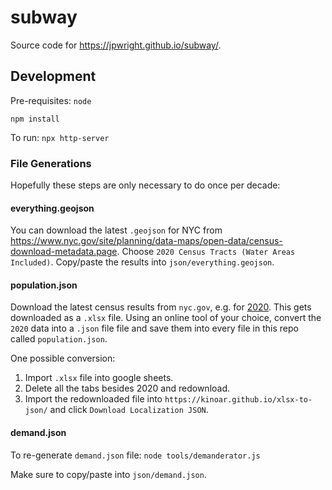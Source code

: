 # subway
Source code for https://jpwright.github.io/subway/.

## Development

Pre-requisites: `node`

`npm install`

To run: `npx http-server`

### File Generations
Hopefully these steps are only necessary to do once per decade:

#### everything.geojson
You can download the latest `.geojson` for NYC from https://www.nyc.gov/site/planning/data-maps/open-data/census-download-metadata.page.
Choose `2020 Census Tracts (Water Areas Included)`.
Copy/paste the results into `json/everything.geojson`.

#### population.json

Download the latest census results from `nyc.gov`, e.g. for [2020](https://www.nyc.gov/site/planning/planning-level/nyc-population/). This gets downloaded as a `.xlsx` file. Using an online tool of your choice, convert the `2020` data into a `.json` file file and save them into every file in this repo called `population.json`.

One possible conversion:
1. Import `.xlsx` file into google sheets.
2. Delete all the tabs besides 2020 and redownload.
3. Import the redownloaded file into `https://kinoar.github.io/xlsx-to-json/` and click `Download Localization JSON`.

#### demand.json

To re-generate `demand.json` file: `node tools/demanderator.js`

Make sure to copy/paste into `json/demand.json`.